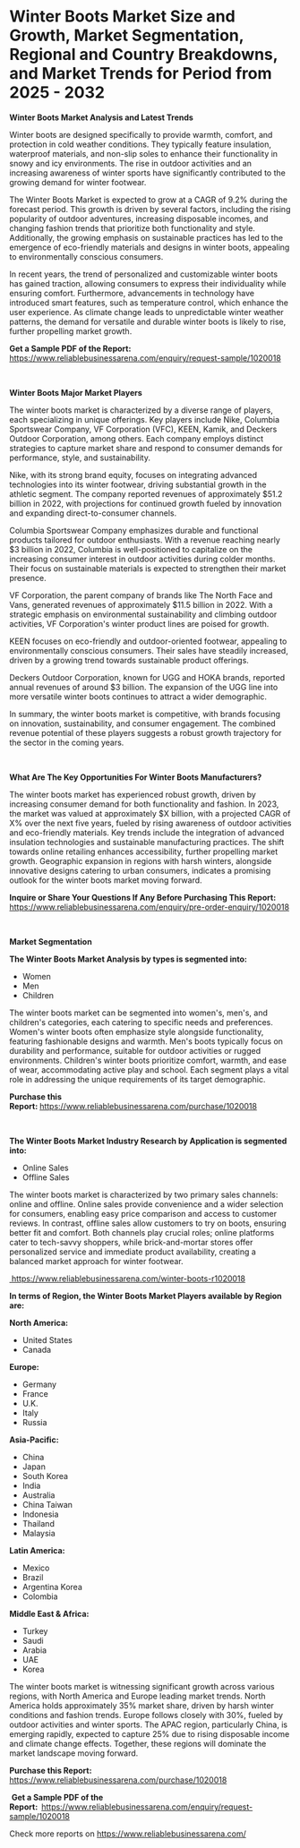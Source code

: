 <p><h1>Winter Boots Market Size and Growth, Market Segmentation, Regional and Country Breakdowns, and Market Trends for Period from 2025 -  2032</h1></p><p><strong>Winter Boots Market Analysis and Latest Trends</strong></p>
<p><p>Winter boots are designed specifically to provide warmth, comfort, and protection in cold weather conditions. They typically feature insulation, waterproof materials, and non-slip soles to enhance their functionality in snowy and icy environments. The rise in outdoor activities and an increasing awareness of winter sports have significantly contributed to the growing demand for winter footwear.</p><p>The Winter Boots Market is expected to grow at a CAGR of 9.2% during the forecast period. This growth is driven by several factors, including the rising popularity of outdoor adventures, increasing disposable incomes, and changing fashion trends that prioritize both functionality and style. Additionally, the growing emphasis on sustainable practices has led to the emergence of eco-friendly materials and designs in winter boots, appealing to environmentally conscious consumers.</p><p>In recent years, the trend of personalized and customizable winter boots has gained traction, allowing consumers to express their individuality while ensuring comfort. Furthermore, advancements in technology have introduced smart features, such as temperature control, which enhance the user experience. As climate change leads to unpredictable winter weather patterns, the demand for versatile and durable winter boots is likely to rise, further propelling market growth.</p></p>
<p><strong>Get a Sample PDF of the Report:&nbsp;</strong> <a href="https://www.reliablebusinessarena.com/enquiry/request-sample/1020018?utm_campaign=2246&utm_medium=2&utm_source=Github&utm_content=ia&utm_term=08022025&utm_id=winter-boots">https://www.reliablebusinessarena.com/enquiry/request-sample/1020018</a></p>
<p>&nbsp;</p>
<p><strong>Winter Boots Major Market Players</strong></p>
<p><p>The winter boots market is characterized by a diverse range of players, each specializing in unique offerings. Key players include Nike, Columbia Sportswear Company, VF Corporation (VFC), KEEN, Kamik, and Deckers Outdoor Corporation, among others. Each company employs distinct strategies to capture market share and respond to consumer demands for performance, style, and sustainability.</p><p>Nike, with its strong brand equity, focuses on integrating advanced technologies into its winter footwear, driving substantial growth in the athletic segment. The company reported revenues of approximately $51.2 billion in 2022, with projections for continued growth fueled by innovation and expanding direct-to-consumer channels.</p><p>Columbia Sportswear Company emphasizes durable and functional products tailored for outdoor enthusiasts. With a revenue reaching nearly $3 billion in 2022, Columbia is well-positioned to capitalize on the increasing consumer interest in outdoor activities during colder months. Their focus on sustainable materials is expected to strengthen their market presence.</p><p>VF Corporation, the parent company of brands like The North Face and Vans, generated revenues of approximately $11.5 billion in 2022. With a strategic emphasis on environmental sustainability and climbing outdoor activities, VF Corporation's winter product lines are poised for growth.</p><p>KEEN focuses on eco-friendly and outdoor-oriented footwear, appealing to environmentally conscious consumers. Their sales have steadily increased, driven by a growing trend towards sustainable product offerings.</p><p>Deckers Outdoor Corporation, known for UGG and HOKA brands, reported annual revenues of around $3 billion. The expansion of the UGG line into more versatile winter boots continues to attract a wider demographic.</p><p>In summary, the winter boots market is competitive, with brands focusing on innovation, sustainability, and consumer engagement. The combined revenue potential of these players suggests a robust growth trajectory for the sector in the coming years.</p></p>
<p>&nbsp;</p>
<p><strong>What Are The Key Opportunities For Winter Boots Manufacturers?</strong></p>
<p><p>The winter boots market has experienced robust growth, driven by increasing consumer demand for both functionality and fashion. In 2023, the market was valued at approximately $X billion, with a projected CAGR of X% over the next five years, fueled by rising awareness of outdoor activities and eco-friendly materials. Key trends include the integration of advanced insulation technologies and sustainable manufacturing practices. The shift towards online retailing enhances accessibility, further propelling market growth. Geographic expansion in regions with harsh winters, alongside innovative designs catering to urban consumers, indicates a promising outlook for the winter boots market moving forward.</p></p>
<p><strong>Inquire or Share Your Questions If Any Before Purchasing This Report:</strong> <a href="https://www.reliablebusinessarena.com/enquiry/pre-order-enquiry/1020018?utm_campaign=2246&utm_medium=2&utm_source=Github&utm_content=ia&utm_term=08022025&utm_id=winter-boots">https://www.reliablebusinessarena.com/enquiry/pre-order-enquiry/1020018</a></p>
<p>&nbsp;</p>
<p><strong>Market Segmentation</strong></p>
<p><strong>The Winter Boots Market Analysis by types is segmented into:</strong></p>
<p><ul><li>Women</li><li>Men</li><li>Children</li></ul></p>
<p><p>The winter boots market can be segmented into women's, men's, and children's categories, each catering to specific needs and preferences. Women's winter boots often emphasize style alongside functionality, featuring fashionable designs and warmth. Men's boots typically focus on durability and performance, suitable for outdoor activities or rugged environments. Children's winter boots prioritize comfort, warmth, and ease of wear, accommodating active play and school. Each segment plays a vital role in addressing the unique requirements of its target demographic.</p></p>
<p><strong>Purchase this Report:&nbsp;</strong><a href="https://www.reliablebusinessarena.com/purchase/1020018?utm_campaign=2246&utm_medium=2&utm_source=Github&utm_content=ia&utm_term=08022025&utm_id=winter-boots">https://www.reliablebusinessarena.com/purchase/1020018</a></p>
<p>&nbsp;</p>
<p><strong>The Winter Boots Market Industry Research by Application is segmented into:</strong></p>
<p><ul><li>Online Sales</li><li>Offline Sales</li></ul></p>
<p><p>The winter boots market is characterized by two primary sales channels: online and offline. Online sales provide convenience and a wider selection for consumers, enabling easy price comparison and access to customer reviews. In contrast, offline sales allow customers to try on boots, ensuring better fit and comfort. Both channels play crucial roles; online platforms cater to tech-savvy shoppers, while brick-and-mortar stores offer personalized service and immediate product availability, creating a balanced market approach for winter footwear.</p></p>
<p><a href="https://www.reliablebusinessarena.com/winter-boots-r1020018?utm_campaign=2246&utm_medium=2&utm_source=Github&utm_content=ia&utm_term=08022025&utm_id=winter-boots">&nbsp;https://www.reliablebusinessarena.com/winter-boots-r1020018</a></p>
<p><strong>In terms of Region, the Winter Boots Market Players available by Region are:</strong></p>
<p>
    <p> <strong> North America: </strong>
        <ul>
            <li>United States</li>
            <li>Canada</li>
        </ul>
        </p> 
    <p> <strong> Europe: </strong>
        <ul>
            <li>Germany</li>
            <li>France</li>
            <li>U.K.</li>
            <li>Italy</li>
            <li>Russia</li>
        </ul>
        </p> 
    <p> <strong> Asia-Pacific: </strong>
        <ul>
            <li>China</li>
            <li>Japan</li>
            <li>South Korea</li>
            <li>India</li>
            <li>Australia</li>
            <li>China Taiwan</li>
            <li>Indonesia</li>
            <li>Thailand</li>
            <li>Malaysia</li>
        </ul>
        </p> 
    <p> <strong> Latin America: </strong>
        <ul>
            <li>Mexico</li>
            <li>Brazil</li>
            <li>Argentina Korea</li>
            <li>Colombia</li>
        </ul>
        </p> 
    <p> <strong> Middle East & Africa: </strong>
        <ul>
            <li>Turkey</li>
            <li>Saudi</li>
            <li>Arabia</li>
            <li>UAE</li>
            <li>Korea</li>
        </ul>
    </p>
    </p>
<p><p>The winter boots market is witnessing significant growth across various regions, with North America and Europe leading market trends. North America holds approximately 35% market share, driven by harsh winter conditions and fashion trends. Europe follows closely with 30%, fueled by outdoor activities and winter sports. The APAC region, particularly China, is emerging rapidly, expected to capture 25% due to rising disposable income and climate change effects. Together, these regions will dominate the market landscape moving forward.</p></p>
<p><strong>Purchase this Report: </strong><a href="https://www.reliablebusinessarena.com/purchase/1020018?utm_campaign=2246&utm_medium=2&utm_source=Github&utm_content=ia&utm_term=08022025&utm_id=winter-boots">https://www.reliablebusinessarena.com/purchase/1020018</a></p>
<p>&nbsp;<strong>Get a Sample PDF of the Report:&nbsp;&nbsp;</strong><a href="https://www.reliablebusinessarena.com/enquiry/request-sample/1020018?utm_campaign=2246&utm_medium=2&utm_source=Github&utm_content=ia&utm_term=08022025&utm_id=winter-boots">https://www.reliablebusinessarena.com/enquiry/request-sample/1020018</a></p>
<p><strong></strong></p>
<p>Check more reports on <a href="https://www.reliablebusinessarena.com/?utm_campaign=2246&utm_medium=2&utm_source=Github&utm_content=ia&utm_term=08022025&utm_id=winter-boots">https://www.reliablebusinessarena.com/</a></p>